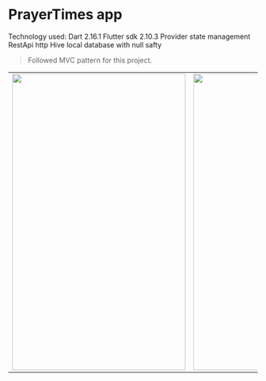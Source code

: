 # PrayerTimes app

 Technology used: 
         Dart 2.16.1 
         Flutter sdk 2.10.3
         Provider state management
         RestApi
         http
         Hive local database
         with null safty
         

 > Followed MVC pattern for this project.

 
 <table>
  <tr>
    <td valign="top"><img src="https://user-images.githubusercontent.com/90932124/197339822-41f3dbcc-8318-4c9f-97a9-0c46459855b4.jpg" width="350" height="600"/></td>
    <td valign="top"><img src="https://user-images.githubusercontent.com/90932124/197339824-fd738b30-c62c-4e58-80c4-bb62709fb679.jpg"  width="350" height="600"/></td>
   
  </tr>
 </table>
